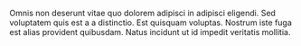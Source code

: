 Omnis non deserunt vitae quo dolorem adipisci in adipisci eligendi. Sed voluptatem quis est a a distinctio. Est quisquam voluptas. Nostrum iste fuga est alias provident quibusdam. Natus incidunt ut id impedit veritatis mollitia.